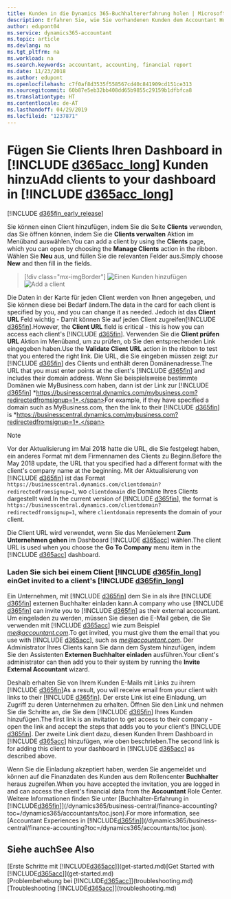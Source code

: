 ```yaml
---
title: Kunden in die Dynamics 365-Buchhaltererfahrung holen | Microsoft Docs
description: Erfahren Sie, wie Sie vorhandenen Kunden dem Accountant Hub für Dynamics 365 hinzufügen.
author: edupont04
ms.service: dynamics365-accountant
ms.topic: article
ms.devlang: na
ms.tgt_pltfrm: na
ms.workload: na
ms.search.keywords: accountant, accounting, financial report
ms.date: 11/23/2018
ms.author: edupont
ms.openlocfilehash: c7f0af8d3535f558567cd40c841909cd151ce313
ms.sourcegitcommit: 60b87e5eb32bb408dd65b9855c29159b1dfbfca8
ms.translationtype: HT
ms.contentlocale: de-AT
ms.lasthandoff: 04/29/2019
ms.locfileid: "1237871"
---
```

# <a name="add-clients-to-your-dashboard-in-include-d365acclongincludesd365acclongmdmd"></a><span data-ttu-id="363d5-103">Fügen Sie Clients Ihren Dashboard in [!INCLUDE [d365acc_long](includes/d365acc_long_md.md)] Kunden hinzu</span><span class="sxs-lookup"><span data-stu-id="363d5-103">Add clients to your dashboard in [!INCLUDE [d365acc_long](includes/d365acc_long_md.md)]</span></span>
[!INCLUDE [d365fin_early_release](includes/d365fin_early_release.md.md)]

<span data-ttu-id="363d5-104">Sie können einen Client hinzufügen, indem Sie die Seite **Clients** verwenden, das Sie öffnen können, indem Sie die **Clients verwalten** Aktion im Menüband auswählen.</span><span class="sxs-lookup"><span data-stu-id="363d5-104">You can add a client by using the **Clients** page, which you can open by choosing the **Manage Clients** action in the ribbon.</span></span> <span data-ttu-id="363d5-105">Wählen Sie **Neu** aus, und füllen Sie die relevanten Felder aus.</span><span class="sxs-lookup"><span data-stu-id="363d5-105">Simply choose **New** and then fill in the fields.</span></span>  

> [!div class="mx-imgBorder"]
> <span data-ttu-id="363d5-106">![Einen Kunden hinzufügen](./media/accountant-add-client/manage-client.png)</span><span class="sxs-lookup"><span data-stu-id="363d5-106">![Add a client](./media/accountant-add-client/manage-client.png)</span></span>

<span data-ttu-id="363d5-107">Die Daten in der Karte für jeden Client werden von Ihnen angegeben, und Sie können diese bei Bedarf ändern.</span><span class="sxs-lookup"><span data-stu-id="363d5-107">The data in the card for each client is specified by you, and you can change it as needed.</span></span> <span data-ttu-id="363d5-108">Jedoch ist das **Client URL** Feld wichtig - Damit können Sie auf jeden Client zugreifen[!INCLUDE [d365fin](includes/d365fin_md.md)].</span><span class="sxs-lookup"><span data-stu-id="363d5-108">However, the **Client URL** field is critical - this is how you can access each client's [!INCLUDE [d365fin](includes/d365fin_md.md)].</span></span> <span data-ttu-id="363d5-109">Verwenden Sie die **Client prüfen URL** Aktion im Menüband, um zu prüfen, ob Sie den entsprechenden Link eingegeben haben.</span><span class="sxs-lookup"><span data-stu-id="363d5-109">Use the **Validate Client URL** action in the ribbon to test that you entered the right link.</span></span> <span data-ttu-id="363d5-110">Die URL, die Sie eingeben müssen zeigt zur  [!INCLUDE [d365fin](includes/d365fin_md.md)] des Clients und enthält deren Domänenadresse.</span><span class="sxs-lookup"><span data-stu-id="363d5-110">The URL that you must enter points at the client's [!INCLUDE [d365fin](includes/d365fin_md.md)] and includes their domain address.</span></span> <span data-ttu-id="363d5-111">Wenn Sie beispielsweise bestimmte Domänen wie MyBusiness.com haben, dann ist der Link zur  [!INCLUDE [d365fin](includes/d365fin_md.md)] *https://businesscentral.dynamics.com/mybusiness.com?redirectedfromsignup=1*.</span><span class="sxs-lookup"><span data-stu-id="363d5-111">For example, if they have specified a domain such as MyBusiness.com, then the link to their [!INCLUDE [d365fin](includes/d365fin_md.md)] is *https://businesscentral.dynamics.com/mybusiness.com?redirectedfromsignup=1*.</span></span>  

> [!NOTE]
>  <span data-ttu-id="363d5-112">Vor der Aktualisierung im Mai 2018 hatte die URL, die Sie festgelegt haben, ein anderes Format mit dem Firmennamen des Clients zu Beginn.</span><span class="sxs-lookup"><span data-stu-id="363d5-112">Before the May 2018 update, the URL that you specified had a different format with the client's company name at the beginning.</span></span> <span data-ttu-id="363d5-113">Mit der Aktualisierung von [!INCLUDE [d365fin](includes/d365fin_md.md)] ist das Format ```https://businesscentral.dynamics.com/clientdomain?redirectedfromsignup=1```, wo ```clientdomain``` die Domäne Ihres Clients dargestellt wird.</span><span class="sxs-lookup"><span data-stu-id="363d5-113">In the current version of [!INCLUDE [d365fin](includes/d365fin_md.md)], the format is ```https://businesscentral.dynamics.com/clientdomain?redirectedfromsignup=1```, where ```clientdomain``` represents the domain of your client.</span></span>  

<span data-ttu-id="363d5-114">Die Client URL wird verwendet, wenn Sie das Menüelement **Zum Unternehmen gehen** im Dashboard [!INCLUDE [d365acc](includes/d365acc_md.md)] wählen.</span><span class="sxs-lookup"><span data-stu-id="363d5-114">The client URL is used when you choose the **Go To Company** menu item in the [!INCLUDE [d365acc](includes/d365acc_md.md)] dashboard.</span></span>  

### <a name="get-invited-to-a-clients-include-d365finlongincludesd365finlongmdmd"></a><span data-ttu-id="363d5-115">Laden Sie sich bei einem Client [!INCLUDE [d365fin_long](includes/d365fin_long_md.md)] ein</span><span class="sxs-lookup"><span data-stu-id="363d5-115">Get invited to a client's [!INCLUDE [d365fin_long](includes/d365fin_long_md.md)]</span></span>
<span data-ttu-id="363d5-116">Ein Unternehmen, mit [!INCLUDE [d365fin](includes/d365fin_md.md)] dem Sie in als ihre [!INCLUDE [d365fin](includes/d365fin_md.md)] externen Buchhalter einladen kann.</span><span class="sxs-lookup"><span data-stu-id="363d5-116">A company who use [!INCLUDE [d365fin](includes/d365fin_md.md)] can invite you to [!INCLUDE [d365fin](includes/d365fin_md.md)] as their external accountant.</span></span> <span data-ttu-id="363d5-117">Um eingeladen zu werden, müssen Sie diesen die E-Mail geben, die Sie verwenden mit [!INCLUDE [d365acc](includes/d365acc_md.md)] wie zum Beispiel <em>me@accountant.com</em>.</span><span class="sxs-lookup"><span data-stu-id="363d5-117">To get invited, you must give them the email that you use with [!INCLUDE [d365acc](includes/d365acc_md.md)], such as <em>me@accountant.com</em>.</span></span> <span data-ttu-id="363d5-118">Der Administrator Ihres Clients kann Sie dann dem System hinzufügen, indem Sie den Assistenten **Externen Buchhalter einladen** ausführen.</span><span class="sxs-lookup"><span data-stu-id="363d5-118">Your client's administrator can then add you to their system by running the **Invite External Accountant** wizard.</span></span>  

<span data-ttu-id="363d5-119">Deshalb erhalten Sie von Ihrem Kunden E-Mails mit Links zu ihrem [!INCLUDE [d365fin](includes/d365fin_md.md)]</span><span class="sxs-lookup"><span data-stu-id="363d5-119">As a result, you will receive email from your client with links to their [!INCLUDE [d365fin](includes/d365fin_md.md)].</span></span> <span data-ttu-id="363d5-120">Der erste Link ist eine Einladung, um Zugriff zu deren Unternehmen zu erhalten. Öffnen Sie den Link und nehmen Sie die Schritte an, die Sie dem [!INCLUDE [d365fin](includes/d365fin_md.md)] Ihres Kunden hinzufügen.</span><span class="sxs-lookup"><span data-stu-id="363d5-120">The first link is an invitation to get access to their company - open the link and accept the steps that adds you to your client's [!INCLUDE [d365fin](includes/d365fin_md.md)].</span></span> <span data-ttu-id="363d5-121">Der zweite Link dient dazu, diesen Kunden Ihrem Dashboard in [!INCLUDE [d365acc](includes/d365acc_md.md)] hinzufügen, wie oben beschrieben.</span><span class="sxs-lookup"><span data-stu-id="363d5-121">The second link is for adding this client to your dashboard in [!INCLUDE [d365acc](includes/d365acc_md.md)] as described above.</span></span>  

<span data-ttu-id="363d5-122">Wenn Sie die Einladung akzeptiert haben, werden Sie angemeldet und können auf die Finanzdaten des Kunden aus dem Rollencenter **Buchhalter** heraus zugreifen.</span><span class="sxs-lookup"><span data-stu-id="363d5-122">When you have accepted the invitation, you are logged in and can access the client's financial data from the **Accountant** Role Center.</span></span> <span data-ttu-id="363d5-123">Weitere Informationen finden Sie unter [Buchhalter-Erfahrung in [!INCLUDE[d365fin](includes/d365fin_md.md)]](/dynamics365/business-central/finance-accounting?toc=/dynamics365/accountants/toc.json).</span><span class="sxs-lookup"><span data-stu-id="363d5-123">For more information, see [Accountant Experiences in [!INCLUDE[d365fin](includes/d365fin_md.md)]](/dynamics365/business-central/finance-accounting?toc=/dynamics365/accountants/toc.json).</span></span>  

## <a name="see-also"></a><span data-ttu-id="363d5-124">Siehe auch</span><span class="sxs-lookup"><span data-stu-id="363d5-124">See Also</span></span>
<span data-ttu-id="363d5-125">[Erste Schritte mit [!INCLUDE[d365acc](includes/d365acc_md.md)]](get-started.md)</span><span class="sxs-lookup"><span data-stu-id="363d5-125">[Get Started with [!INCLUDE[d365acc](includes/d365acc_md.md)]](get-started.md)</span></span>  
<span data-ttu-id="363d5-126">[Problembehebung bei [!INCLUDE[d365acc](includes/d365acc_md.md)]](troubleshooting.md)</span><span class="sxs-lookup"><span data-stu-id="363d5-126">[Troubleshooting [!INCLUDE[d365acc](includes/d365acc_md.md)]](troubleshooting.md)</span></span>  
